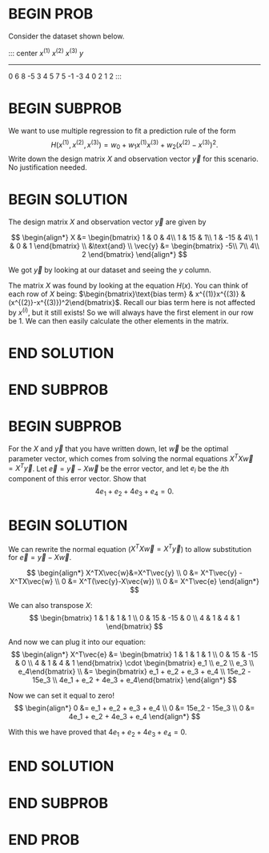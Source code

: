 # BEGIN PROB

Consider the dataset shown below.

::: center
  $x^{(1)}$   $x^{(2)}$   $x^{(3)}$   $y$
  ----------- ----------- ----------- -----
  0           6           8           -5
  3           4           5           7
  5           -1          -3          4
  0           2           1           2
:::

# BEGIN SUBPROB

We want to use multiple regression to fit a prediction rule
of the form
$$H(x^{(1)}, x^{(2)}, x^{(3)}) = w_0 + w_1 x^{(1)}x^{(3)} + w_2 (x^{(2)}-x^{(3)})^2.$$
Write down the design matrix $X$ and observation vector $\vec{y}$ for
this scenario. No justification needed.

# BEGIN SOLUTION

The design matrix $X$ and observation vector $\vec{y}$ are given by

$$
\begin{align*}
X &=
\begin{bmatrix}
1 & 0 & 4\\
1 & 15 & 1\\
1 & -15 & 4\\
1 & 0 & 1
\end{bmatrix} \\
&\text{and} \\
\vec{y} &= \begin{bmatrix}
-5\\
7\\
4\\
2
\end{bmatrix}
\end{align*}
$$

We got $\vec{y}$ by looking at our dataset and seeing the $y$ column.

The matrix $X$ was found by looking at the equation $H(x)$. You can think of each row of $X$ being: $\begin{bmatrix}\text{bias term} & x^{(1)}x^{(3)} & (x^{(2)}-x^{(3)})^2\end{bmatrix}$. Recall our bias term here is not affected by $x^{(i)}$, but it still exists! So we will always have the first element in our row be $1$. We can then easily calculate the other elements in the matrix.

# END SOLUTION

# END SUBPROB

# BEGIN SUBPROB

For the $X$ and $\vec{y}$ that you have written down, let $\vec{w}$ be the optimal parameter vector, which comes from solving the normal equations $X^TX\vec{w}=X^T\vec{y}$. Let $\vec{e} = \vec{y} - X \vec{w}$ be the error vector, and let $e_i$ be the $i$th component of this error vector. Show that $$4e_1+e_2+4e_3+e_4=0.$$

# BEGIN SOLUTION

We can rewrite the normal equation ($X^TX\vec{w}=X^T\vec{y}$) to allow substitution for $\vec{e} = \vec{y} - X \vec{w}$.

$$
\begin{align*}
X^TX\vec{w}&=X^T\vec{y} \\ 
0 &= X^T\vec{y} - X^TX\vec{w} \\
0 &= X^T(\vec{y}-X\vec{w}) \\
0 &= X^T\vec{e}
\end{align*}
$$

We can also transpose $X$:
$$
\begin{bmatrix}
1 & 1 & 1 & 1 \\ 0 & 15 & -15 & 0 \\ 4 & 1 & 4 & 1
\end{bmatrix}
$$

And now we can plug it into our equation:
$$
\begin{align*}
X^T\vec{e} &= 
\begin{bmatrix}
1 & 1 & 1 & 1 \\ 0 & 15 & -15 & 0 \\ 4 & 1 & 4 & 1
\end{bmatrix} \cdot \begin{bmatrix} e_1 \\ e_2 \\ e_3 \\ e_4\end{bmatrix} \\
&= \begin{bmatrix} e_1 + e_2 + e_3 + e_4 \\
15e_2 - 15e_3 \\ 4e_1 + e_2 + 4e_3 + e_4\end{bmatrix}
\end{align*}
$$

Now we can set it equal to zero!
$$
\begin{align*}
0 &= e_1 + e_2 + e_3 + e_4 \\
0 &= 15e_2 - 15e_3 \\
0 &= 4e_1 + e_2 + 4e_3 + e_4
\end{align*}
$$

With this we have proved that $4e_1+e_2+4e_3+e_4=0$.

# END SOLUTION

# END SUBPROB

# END PROB